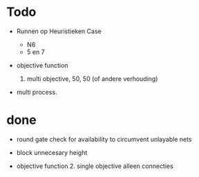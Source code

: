 



# Todo

* Runnen op Heuristieken Case
    * N6
    * 5 en 7

* objective function
    1. multi objective, 50, 50 (of andere verhouding)

* multi process.

# done

* round gate check for availability to circumvent unlayable nets
* block unnecesary height

* objective function
    2. single objective alleen connecties


